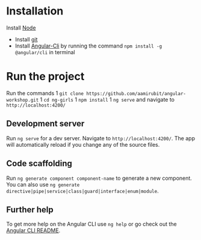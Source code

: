 # Installation

Install [Node](https://nodejs.org/en/download/)
- Install [git](https://git-scm.com/)
- Install [Angular-Cli](https://cli.angular.io/) by running the command `npm install -g @angular/cli` in terminal

# Run the project

Run the commands
1 `git clone https://github.com/aamirubit/angular-workshop.git`
1 `cd ng-girls`
1 `npm install`
1 `ng serve` and navigate to `http://localhost:4200/`

## Development server

Run `ng serve` for a dev server. Navigate to `http://localhost:4200/`. The app will automatically reload if you change any of the source files.

## Code scaffolding

Run `ng generate component component-name` to generate a new component. You can also use `ng generate directive|pipe|service|class|guard|interface|enum|module`.


## Further help

To get more help on the Angular CLI use `ng help` or go check out the [Angular CLI README](https://github.com/angular/angular-cli/blob/master/README.md).
